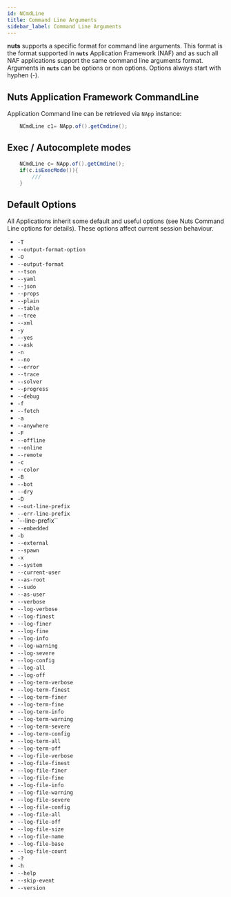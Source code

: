 ```yaml
---
id: NCmdLine
title: Command Line Arguments
sidebar_label: Command Line Arguments
---
```



**nuts** supports a specific format for command line arguments. This format is the format supported in **```nuts```** Application Framework (NAF) and as such all NAF applications support the same command line arguments format.
Arguments in **```nuts```** can be options or non options. Options always start with hyphen (-). 


## Nuts Application Framework CommandLine

Application Command line can be retrieved via `NApp` instance:

```java
    NCmdLine c1= NApp.of().getCmdine();
```

## Exec / Autocomplete modes

```java
    NCmdLine c= NApp.of().getCmdine();
    if(c.isExecMode()){
        ///    
    }
```

## Default Options

All Applications inherit some default and useful options (see Nuts Command Line options for details). These options affect current session behaviour.

* `-T`
* `--output-format-option`
* `-O`
* `--output-format`
* `--tson`
* `--yaml`
* `--json`
* `--props`
* `--plain`
* `--table`
* `--tree`
* `--xml`
* `-y`
* `--yes`
* `--ask`
* `-n`
* `--no`
* `--error`
* `--trace`
* `--solver`
* `--progress`
* `--debug`
* `-f`
* `--fetch`
* `-a`
* `--anywhere`
* `-F`
* `--offline`
* `--online`
* `--remote`
* `-c`
* `--color`
* `-B`
* `--bot`
* `--dry`
* `-D`
* `--out-line-prefix`
* `--err-line-prefix`
* `--line-prefix``
* `--embedded`
* `-b`
* `--external`
* `--spawn`
* `-x`
* `--system`
* `--current-user`
* `--as-root`
* `--sudo`
* `--as-user`
* `--verbose`
* `--log-verbose`
* `--log-finest`
* `--log-finer`
* `--log-fine`
* `--log-info`
* `--log-warning`
* `--log-severe`
* `--log-config`
* `--log-all`
* `--log-off`
* `--log-term-verbose`
* `--log-term-finest`
* `--log-term-finer`
* `--log-term-fine`
* `--log-term-info`
* `--log-term-warning`
* `--log-term-severe`
* `--log-term-config`
* `--log-term-all`
* `--log-term-off`
* `--log-file-verbose`
* `--log-file-finest`
* `--log-file-finer`
* `--log-file-fine`
* `--log-file-info`
* `--log-file-warning`
* `--log-file-severe`
* `--log-file-config`
* `--log-file-all`
* `--log-file-off`
* `--log-file-size`
* `--log-file-name`
* `--log-file-base`
* `--log-file-count`
* `-?`
* `-h`
* `--help`
* `--skip-event`
* `--version`

